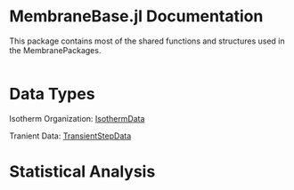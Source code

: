 # MembraneBase.jl Documentation

This package contains most of the shared functions and structures used in the MembranePackages.

```@contents
```

# Data Types
Isotherm Organization: [IsothermData](@ref)

Tranient Data: [TransientStepData](@ref)


# Statistical Analysis
